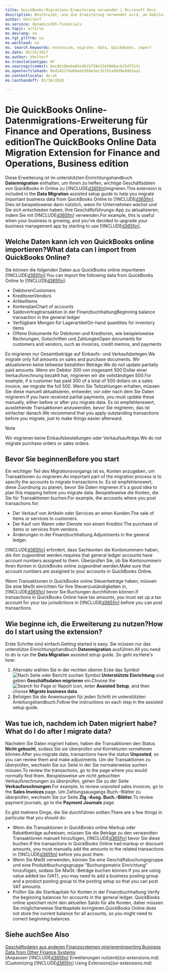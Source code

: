 ```yaml
---
title: QuickBooks-Migrations-Erweiterung verwenden | Microsoft Docs
description: Beschreibt, wie die Erweiterung verwendet wird, um Debitoren, Kreditoren, Artikel und Konten aus QuickBooks-Online auf Finance and Operations, Business edition zu migrieren
author: bholtorf
ms.service: dynamics365-financials
ms.topic: article
ms.devlang: na
ms.tgt_pltfrm: na
ms.workload: na
ms. search.keywords: extension, migrate, data, QuickBooks, import
ms.date: 05/24/2017
ms.author: bholtorf
ms.translationtype: HT
ms.sourcegitcommit: bec0619be0a65e3625759e13d2866ac615d7513c
ms.openlocfilehash: 8ed245276a6bebd369a3ec32791a9939e8db5aa1
ms.contentlocale: de-at
ms.lasthandoff: 01/30/2018

---
```


# <a name="the-quickbooks-online-data-migration-extension-for-finance-and-operations-business-edition"></a><span data-ttu-id="5b4b7-103">Die QuickBooks Online-Datenmigrations-Erweiterung für Finance and Operations, Business edition</span><span class="sxs-lookup"><span data-stu-id="5b4b7-103">The QuickBooks Online Data Migration Extension for Finance and Operations, Business edition</span></span>
<span data-ttu-id="5b4b7-104">Diese Erweiterung ist im unterstützten Einrichtungshandbuch **Datenmigration** enthalten, um Ihnen zu helfen, wichtige Geschäftsdaten von QuickBooks in Online zu [!INCLUDE[d365fin](includes/d365fin_md.md)]migrieren.</span><span class="sxs-lookup"><span data-stu-id="5b4b7-104">This extension is included in the **Data Migration** assisted setup guide to help you migrate important business data from QuickBooks Online to [!INCLUDE[d365fin](includes/d365fin_md.md)].</span></span> <span data-ttu-id="5b4b7-105">Dies ist beispielsweise dann nützlich, wenn Ihr Unternehmen wächst und Sie sich entschieden haben, Ihre Geschäftsführungs-App zu aktualisieren, indem Sie mit [!INCLUDE[d365fin](includes/d365fin_md.md)]  verwenden.</span><span class="sxs-lookup"><span data-stu-id="5b4b7-105">For example, this is useful when your business is growing, and you've decided to upgrade your business management app by starting to use [!INCLUDE[d365fin](includes/d365fin_md.md)].</span></span>

## <a name="what-data-can-i-import-from-quickbooks-online"></a><span data-ttu-id="5b4b7-106">Welche Daten kann ich von QuickBooks online importieren?</span><span class="sxs-lookup"><span data-stu-id="5b4b7-106">What data can I import from QuickBooks Online?</span></span>
<span data-ttu-id="5b4b7-107">Sie können die folgenden Daten aus QuickBooks online importieren [!INCLUDE[d365fin](includes/d365fin_md.md)]:</span><span class="sxs-lookup"><span data-stu-id="5b4b7-107">You can import the following data from QuickBooks Online to [!INCLUDE[d365fin](includes/d365fin_md.md)]:</span></span>  

* <span data-ttu-id="5b4b7-108">Debitoren</span><span class="sxs-lookup"><span data-stu-id="5b4b7-108">Customers</span></span>
* <span data-ttu-id="5b4b7-109">Kreditoren</span><span class="sxs-lookup"><span data-stu-id="5b4b7-109">Vendors</span></span>
* <span data-ttu-id="5b4b7-110">Artikel</span><span class="sxs-lookup"><span data-stu-id="5b4b7-110">Items</span></span>
* <span data-ttu-id="5b4b7-111">Kontenplan</span><span class="sxs-lookup"><span data-stu-id="5b4b7-111">Chart of accounts</span></span>
* <span data-ttu-id="5b4b7-112">Saldovortragtransaktion in der Finanzbuchhaltung</span><span class="sxs-lookup"><span data-stu-id="5b4b7-112">Beginning balance transaction in the general ledger</span></span>
* <span data-ttu-id="5b4b7-113">Verfügbare Mengen für Lagerartikel</span><span class="sxs-lookup"><span data-stu-id="5b4b7-113">On-hand quantities for inventory items</span></span>
* <span data-ttu-id="5b4b7-114">Offene Dokumente für Debitoren und Kreditoren, wie beispielsweise Rechnungen, Gutschriften und Zahlungen</span><span class="sxs-lookup"><span data-stu-id="5b4b7-114">Open documents for customers and vendors, such as invoices, credit memos, and payments</span></span>

<span data-ttu-id="5b4b7-115">Es migrieren nur Gesamtbeträge auf Einkaufs- und Verkaufsbelegen.</span><span class="sxs-lookup"><span data-stu-id="5b4b7-115">We migrate only full amounts on sales and purchase documents.</span></span> <span data-ttu-id="5b4b7-116">Wir aktualisieren keine teilweise bezahlten Beträge.</span><span class="sxs-lookup"><span data-stu-id="5b4b7-116">We do not update partially paid amounts.</span></span> <span data-ttu-id="5b4b7-117">Wenn ein Debitor 300 von insgesamt 500 Dollar einer Verkaufsrechnung bezahlt hat, migrieren wir die vollständigen 500.</span><span class="sxs-lookup"><span data-stu-id="5b4b7-117">For example, if a customer has paid 300 of a total of 500 dollars on a sales invoice, we migrate the full 500.</span></span> <span data-ttu-id="5b4b7-118">Wenn Sie Teilzahlungen erhalten, müssen Sie diese manuell aktualisieren, entweder, vor oder nach dem Sie Daten migrieren.</span><span class="sxs-lookup"><span data-stu-id="5b4b7-118">If you have received partial payments, you must update these manually, either before or after you migrate data.</span></span> <span data-ttu-id="5b4b7-119">Es ist empfehlenswert, ausstehende Transaktionen anzuwenden, bevor Sie migrieren, das ist einfacher danach.</span><span class="sxs-lookup"><span data-stu-id="5b4b7-119">We recommend that you apply outstanding transactions before you migrate, just to make things easier afterward.</span></span>

> [!NOTE]  
>   <span data-ttu-id="5b4b7-120">Wir migrieren keine Einkaufsbestellungen oder Verkaufsaufträge.</span><span class="sxs-lookup"><span data-stu-id="5b4b7-120">We do not migrate purchase orders or sales orders.</span></span>

## <a name="before-you-start"></a><span data-ttu-id="5b4b7-121">Bevor Sie beginnen</span><span class="sxs-lookup"><span data-stu-id="5b4b7-121">Before you start</span></span>
<span data-ttu-id="5b4b7-122">Ein wichtiger Teil des Migrationsvorgangs ist es, Konten anzugeben, um Transaktionen zu migrieren.</span><span class="sxs-lookup"><span data-stu-id="5b4b7-122">An important part of the migration process is to specify the accounts to migrate transactions to.</span></span> <span data-ttu-id="5b4b7-123">Es ist empfehlenswert, diese Zuordnung zu planen, bevor Sie Daten migrieren.</span><span class="sxs-lookup"><span data-stu-id="5b4b7-123">It's a good idea to plan this mapping before you migrate data.</span></span> <span data-ttu-id="5b4b7-124">Beispielsweise die Konten, die Sie für Transaktionen buchen:</span><span class="sxs-lookup"><span data-stu-id="5b4b7-124">For example, the accounts where you post transactions for:</span></span>  

* <span data-ttu-id="5b4b7-125">Der Verkauf von Artikeln oder Services an einen Kunden.</span><span class="sxs-lookup"><span data-stu-id="5b4b7-125">The sale of items or services to customers.</span></span>
* <span data-ttu-id="5b4b7-126">Der Kauf von Waren oder Dienste von einem Kreditor.</span><span class="sxs-lookup"><span data-stu-id="5b4b7-126">The purchase of items or services from vendors.</span></span>  
* <span data-ttu-id="5b4b7-127">Änderungen in der Finanzbuchhaltung.</span><span class="sxs-lookup"><span data-stu-id="5b4b7-127">Adjustments in the general ledger.</span></span>  

[!INCLUDE[d365fin](includes/d365fin_md.md)] <span data-ttu-id="5b4b7-128"> erfordert, dass Sachkonten die Kontonummern haben, die ihm zugeordnet werden.</span><span class="sxs-lookup"><span data-stu-id="5b4b7-128">requires that general ledger accounts have account numbers assigned to them.</span></span> <span data-ttu-id="5b4b7-129">Überprüfen Sie, ob Sie Kontonummern Ihren Konten in QuickBooks online zugeordnet werden.</span><span class="sxs-lookup"><span data-stu-id="5b4b7-129">Make sure that account numbers are assigned to your accounts in QuickBooks Online.</span></span>

<span data-ttu-id="5b4b7-130">Wenn Transaktionen in QuickBooks online Steuerbeträge haben, müssen Sie eine MwSt einrichten für Ihre Steuerzuständigkeiten in, [!INCLUDE[d365fin](includes/d365fin_md.md)] bevor Sie Buchungen durchführen können.</span><span class="sxs-lookup"><span data-stu-id="5b4b7-130">If transactions in QuickBooks Online have tax amounts, you must set up a tax account for your tax jurisdictions in [!INCLUDE[d365fin](includes/d365fin_md.md)] before you can post transactions.</span></span>

## <a name="how-do-i-start-using-the-extension"></a><span data-ttu-id="5b4b7-131">Wie beginne ich, die Erweiterung zu nutzen?</span><span class="sxs-lookup"><span data-stu-id="5b4b7-131">How do I start using the extension?</span></span>
<span data-ttu-id="5b4b7-132">Erste Schritte sind einfach.</span><span class="sxs-lookup"><span data-stu-id="5b4b7-132">Getting started is easy.</span></span> <span data-ttu-id="5b4b7-133">Sie müssen nur das unterstütze Einrichtungshandbuch **Datenmigration** ausführen.</span><span class="sxs-lookup"><span data-stu-id="5b4b7-133">All you need to do is run the **Data Migration** assisted setup guide.</span></span> <span data-ttu-id="5b4b7-134">So geht es:</span><span class="sxs-lookup"><span data-stu-id="5b4b7-134">Here's how:</span></span>

1. <span data-ttu-id="5b4b7-135">Alternativ wählen Sie in der rechten oberen Ecke das Symbol ![Nach Seite oder Bericht suchen](media/ui-search/search_small.png "Nach Seite oder Bericht suchen") Symbol **Unterstützte Einrichtung** und geben **Geschäftsdaten migrieren** ein.</span><span class="sxs-lookup"><span data-stu-id="5b4b7-135">Choose the ![Search for Page or Report](media/ui-search/search_small.png "Search for Page or Report icon") icon, enter **Assisted Setup**, and then choose **Migrate business data**.</span></span>
2. <span data-ttu-id="5b4b7-136">Befolgen Sie die Anweisungen für jeden Schritt im unterstützten Anleitungshandbuch.</span><span class="sxs-lookup"><span data-stu-id="5b4b7-136">Follow the instructions on each step in the assisted setup guide.</span></span>

## <a name="what-do-i-do-after-i-migrate-data"></a><span data-ttu-id="5b4b7-137">Was tue ich, nachdem ich Daten migriert habe?</span><span class="sxs-lookup"><span data-stu-id="5b4b7-137">What do I do after I migrate data?</span></span>
<span data-ttu-id="5b4b7-138">Nachdem Sie Daten migriert haben, haben die Transaktionen den Status **Nicht gebucht**, sodass Sie sie überprüfen und Korrekturen vornehmen können.</span><span class="sxs-lookup"><span data-stu-id="5b4b7-138">After you migrate data, transactions have the status **Unposted**, so you can review them and make adjustments.</span></span> <span data-ttu-id="5b4b7-139">Um die Transaktionen zu überprüfen, wechseln Sie zur Seite in der Sie normalerweise suchen müssen.</span><span class="sxs-lookup"><span data-stu-id="5b4b7-139">To review the transactions, go to the page where you would normally find them.</span></span> <span data-ttu-id="5b4b7-140">Beispielsweise um nicht gebuchten Verkaufsrechnungen zu überprüfen, gehen Sie zu der Seite **Verkaufsrechnungen**.</span><span class="sxs-lookup"><span data-stu-id="5b4b7-140">For example, to review unposted sales invoices, go to the **Sales Invoices** page.</span></span> <span data-ttu-id="5b4b7-141">Um Zahlungsausgangs Buch.-Blätter zu überprüfen, wechseln Sie zur Seite **Zlg.-Ausg. Buch.-Blätter**.</span><span class="sxs-lookup"><span data-stu-id="5b4b7-141">To review payment journals, go to the **Payment Journals** page.</span></span>   

<span data-ttu-id="5b4b7-142">Es gibt mehrere Dinge, die Sie durchführen sollten:</span><span class="sxs-lookup"><span data-stu-id="5b4b7-142">There are a few things in particular that you should do:</span></span>

* <span data-ttu-id="5b4b7-143">Wenn die Transaktionen in QuickBooks online Markup oder Rabattbeträge aufweisen, müssen Sie die Beträge zu den verwandten Transaktionen manuell hinzufügen, [!INCLUDE[d365fin](includes/d365fin_md.md)] bevor Sie diese buchen.</span><span class="sxs-lookup"><span data-stu-id="5b4b7-143">If the transactions in QuickBooks Online had markup or discount amounts, you must manually add the amounts to the related transactions in [!INCLUDE[d365fin](includes/d365fin_md.md)] before you post them.</span></span>
* <span data-ttu-id="5b4b7-144">Wenn Sie MwSt verwenden, können Sie eine Geschäftsbuchungsgruppe und eine Produktbuchungsgruppe "Buchungsmatrix Einrichtung" hinzufügen, sodass Sie MwSt.-Beträge buchen können.</span><span class="sxs-lookup"><span data-stu-id="5b4b7-144">If you are using value added tax (VAT), you may need to add a business posting group and a product posting group to the posting setup so that you can post VAT amounts.</span></span>
* <span data-ttu-id="5b4b7-145">Prüfen Sie die Startkapitale für Konten in der Finanzbuchhaltung.</span><span class="sxs-lookup"><span data-stu-id="5b4b7-145">Verify the beginning balances for accounts in the general ledger.</span></span> <span data-ttu-id="5b4b7-146">QuickBooks online speichert nicht den aktuellen Saldo für alle Konten, daher müssen Sie möglicherweise Startkapitale korrigieren.</span><span class="sxs-lookup"><span data-stu-id="5b4b7-146">QuickBooks Online does not store the current balance for all accounts, so you might need to correct beginning balances.</span></span>

## <a name="see-also"></a><span data-ttu-id="5b4b7-147">Siehe auch</span><span class="sxs-lookup"><span data-stu-id="5b4b7-147">See Also</span></span>
[<span data-ttu-id="5b4b7-148">Geschäftsdaten aus anderen Finanzsystemen migrieren</span><span class="sxs-lookup"><span data-stu-id="5b4b7-148">Importing Business Data from Other Finance Systems</span></span>](upload-data.md)  
<span data-ttu-id="5b4b7-149">[Anpassen [!INCLUDE[d365fin](includes/d365fin_md.md)] Erweiterungen nutzenb](ui-extensions.md)</span><span class="sxs-lookup"><span data-stu-id="5b4b7-149">[Customizing [!INCLUDE[d365fin](includes/d365fin_md.md)] Using Extensions](ui-extensions.md)</span></span>  

